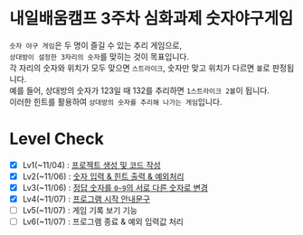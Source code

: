 # 내일배움캠프 3주차 심화과제 숫자야구게임
`숫자 야구 게임`은 두 명이 즐길 수 있는 추리 게임으로,    
`상대방이 설정한 3자리의 숫자`를 맞히는 것이 목표입니다.   
각 자리의 숫자와 위치가 모두 맞으면 `스트라이크`, 숫자만 맞고 위치가 다르면 `볼`로 판정됩니다.   
예를 들어, 상대방의 숫자가 123일 때 132를 추리하면 `1스트라이크 2볼`이 됩니다.  
이러한 힌트를 활용하여 `상대방의 숫자를 추리해 나가는 게임`입니다.

# Level Check
- [x] Lv1(~11/04) : [프로젝트 생성 및 코드 작성](https://github.com/hamsik22/NBC_3W_NumBall/pull/1)
- [x] Lv2(~11/06) : [숫자 입력 & 힌트 출력 & 예외처리](https://github.com/hamsik22/NBC_3W_NumBall/pull/2)
- [x] Lv3(~11/06) : [정답 숫자를 `0~9`의 서로 다른 숫자로 변경](https://github.com/hamsik22/NBC_3W_NumBall/pull/3)
- [x] Lv4(~11/07) : [프로그램 시작 안내문구](https://github.com/hamsik22/NBC_3W_NumBall/pull/4)
- [ ] Lv5(~11/07) : 게임 기록 보기 기능
- [ ] Lv6(~11/07) : 프로그램 종료 & 예외 입력값 처리
